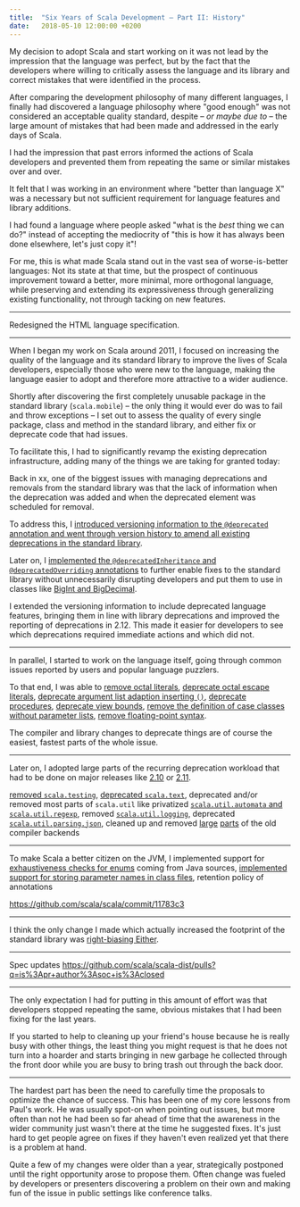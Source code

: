 ```yaml
---
title:  "Six Years of Scala Development – Part II: History"
date:   2018-05-10 12:00:00 +0200
---
```


My decision to adopt Scala and start working on it was not lead by the
impression that the language was perfect, but by the fact that the developers
where willing to critically assess the language and its library and correct
mistakes that were identified in the process.

After comparing the development philosophy of many different languages, I
finally had discovered a language philosophy where "good enough" was not
considered an acceptable quality standard, despite – _or maybe due to_ – the
large amount of mistakes that had been made and addressed in the early days of
Scala.

I had the impression that past errors informed the actions of Scala developers
and prevented them from repeating the same or similar mistakes over and over.

It felt that I was working in an environment where "better than language X"
was a necessary but not sufficient requirement for language features and library
additions.

I had found a language where people asked "what is the _best_ thing we can do?"
instead of accepting the mediocrity of "this is how it has always been done
elsewhere, let's just copy it"!

For me, this is what made Scala stand out in the vast sea of worse-is-better
languages: Not its state at that time, but the prospect of continuous
improvement toward a better, more minimal, more orthogonal language, while
preserving and extending its expressiveness through generalizing existing
functionality, not through tacking on new features.

---

Redesigned the HTML language specification.

---

When I began my work on Scala around 2011, I focused on increasing the quality of the
language and its standard library to improve the lives of Scala developers,
especially those who were new to the language, making the language easier to
adopt and therefore more attractive to a wider audience.

Shortly after discovering the first completely unusable package in the standard
library (`scala.mobile`) – the only thing it would ever do was to fail and throw
exceptions – I set out to assess the quality of every single package, class and
method in the standard library, and either fix or deprecate code that had
issues.

To facilitate this, I had to significantly revamp the existing deprecation
infrastructure, adding many of the things we are taking for granted today:

Back in xx, one of the biggest issues with managing deprecations and removals
from the standard library was that the lack of information when the deprecation
was added and when the deprecated element was scheduled for removal.

To address this, I [introduced versioning information to the `@deprecated`
annotation and went through version history to amend all existing deprecations
in the standard library](https://github.com/scala/legacy-svn-scala/pull/9).

Later on, I [implemented the `@deprecatedInheritance` and `@deprecatedOverriding`
annotations](https://github.com/scala/scala/commit/e3b0c7a)
to further enable fixes to the standard library without unnecessarily disrupting
developers and put them to use in classes like
[BigInt and BigDecimal](https://github.com/scala/scala/commit/c78fe024711925c40f9fc15221ea04a6f99a5691).

I extended the versioning information to include deprecated language features,
bringing them in line with library deprecations and improved the reporting of
deprecations in 2.12. This made it easier for developers to see which
deprecations required immediate actions and which did not.

---

In parallel, I started to work on the language itself, going through common
issues reported by users and popular language puzzlers.

To that end, I was able to
[remove octal literals](https://github.com/scala/scala/commit/6688da4),
[deprecate octal escape literals](https://github.com/soc/scala/commit/36da622),
[deprecate argument list adaption inserting `()`](https://github.com/scala/scala/commit/c5567e2),
[deprecate procedures](https://github.com/scala/scala/commit/bc47503),
[deprecate view bounds](https://github.com/scala/scala/commit/96ff8c5),
[remove the definition of case classes without parameter lists](https://github.com/scala/scala/pull/1769),
[remove floating-point syntax](https://github.com/scala/scala/commit/6b16548).

The compiler and library changes to deprecate things are of course the easiest,
fastest parts of the whole issue.

---

Later on, I adopted large parts of the recurring deprecation workload that had
to be done on major releases like
[2.10](https://github.com/scala/scala/pull/1473) or [2.11](https://issues.scala-lang.org/browse/SI-7469).


[removed `scala.testing`](https://github.com/scala/scala/commit/f931833),
[deprecated `scala.text`](https://github.com/scala/scala/commit/eb7d7f3),
deprecated and/or removed most parts of `scala.util` like
privatized [`scala.util.automata` and `scala.util.regexp`](https://github.com/scala/scala/commit/a9c374b),
removed [`scala.util.logging`](https://github.com/scala/scala/pull/2543),
deprecated [`scala.util.parsing.json`](https://github.com/scala/scala/commit/3e1a075),
cleaned up and removed
[large](https://github.com/scala/scala/pull/4814)
[parts](https://github.com/scala/scala/pull/4838) of the old compiler backends

---

To make Scala a better citizen on the JVM, I implemented support for
[exhaustiveness checks for enums](https://github.com/scala/scala/pull/4898) coming from Java sources,
[implemented support for storing parameter names in class files](https://github.com/scala/scala/pull/4735),
retention policy of annotations

https://github.com/scala/scala/commit/11783c3

---

I think the only change I made which actually increased the footprint of the
standard library was [right-biasing Either](https://github.com/scala/scala/pull/5135).

---

Spec updates https://github.com/scala/scala-dist/pulls?q=is%3Apr+author%3Asoc+is%3Aclosed

---

The only expectation I had for putting in this amount of effort was that
developers stopped repeating the same, obvious mistakes that I had been fixing
for the last years.

If you started to help to cleaning up your friend's house because he is really
busy with other things, the least thing you might request is that he does not
turn into a hoarder and starts bringing in new garbage he collected through the
front door while you are busy to bring trash out through the back door.

---

The hardest part has been the need to carefully time the proposals to optimize
the chance of success.
This has been one of my core lessons from Paul's work. He was usually spot-on
when pointing out issues, but more often than not he had been so far ahead of
time that the awareness in the wider community just wasn't there at the time he
suggested fixes. It's just hard to get people agree on fixes if they haven't
even realized yet that there is a problem at hand.

Quite a few of my changes were older than a year, strategically postponed until
the right opportunity arose to propose them.
Often change was fueled by developers or presenters discovering a problem on
their own and making fun of the issue in public settings like conference talks.

